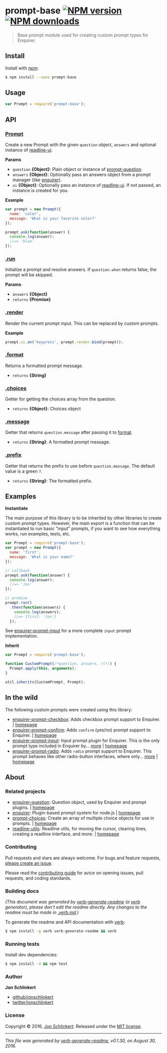 # prompt-base [![NPM version](https://img.shields.io/npm/v/prompt-base.svg?style=flat)](https://www.npmjs.com/package/prompt-base) [![NPM downloads](https://img.shields.io/npm/dm/prompt-base.svg?style=flat)](https://npmjs.org/package/prompt-base)

> Base prompt module used for creating custom prompt types for Enquirer.

## Install

Install with [npm](https://www.npmjs.com/):

```sh
$ npm install --save prompt-base
```

## Usage

```js
var Prompt = require('prompt-base');
```

## API

### [Prompt](index.js#L30)

Create a new Prompt with the given `question` object, `answers` and optional instance of [readline-ui](https://github.com/enquirer/readline-ui).

**Params**

* `question` **{Object}**: Plain object or instance of [prompt-question](https://github.com/enquirer/prompt-question).
* `answers` **{Object}**: Optionally pass an answers object from a prompt manager (like [enquirer](https://github.com/jonschlinkert/enquirer)).
* `ui` **{Object}**: Optionally pass an instance of [readline-ui](https://github.com/enquirer/readline-ui). If not passed, an instance is created for you.

**Example**

```js
var prompt = new Prompt({
  name: 'color',
  message: 'What is your favorite color?'
});

prompt.ask(function(answer) {
  console.log(answer);
  //=> 'blue'
});
```

### [.run](index.js#L132)

Initialize a prompt and resolve answers. If `question.when` returns false,
the prompt will be skipped.

**Params**

* `answers` **{Object}**
* `returns` **{Promise}**

### [.render](index.js#L154)

Render the current prompt input. This can be replaced by custom prompts.

**Example**

```js
prompt.ui.on('keypress', prompt.render.bind(prompt));
```

### [.format](index.js#L190)

Returns a formatted prompt message.

* `returns` **{String}**

### [.choices](index.js#L212)

Getter for getting the choices array from the question.

* `returns` **{Object}**: Choices object

### [.message](index.js#L229)

Getter that returns `question.message` after passing it to [format](#format).

* `returns` **{String}**: A formatted prompt message.

### [.prefix](index.js#L247)

Getter that returns the prefix to use before `question.message`. The
default value is a green `?`.

* `returns` **{String}**: The formatted prefix.

## Examples

**Instantiate**

The main purpose of this library is to be inherited by other libraries to create custom prompt types. However, the main export is a function that can be instantiated to run basic "input" prompts, if you want to see how everything works, run examples, tests, etc.

```js
var Prompt = require('prompt-base');
var prompt = new Prompt({
  name: 'first',
  message: 'What is your name?'
});

// callback
prompt.ask(function(answer) {
  console.log(answer);
  //=> 'Jon'
});

// promise
prompt.run()
  .then(function(answers) {
    console.log(answers);
    //=> {first: 'Jon'}
  });
```

See [enquirer-prompt-input](https://github.com/jonschlinkert/enquirer-prompt-input) for a more complete `input` prompt implementation.

**Inherit**

```js
var Prompt = require('prompt-base');

function CustomPrompt(/*question, answers, rl*/) {
  Prompt.apply(this, arguments);
}

util.inherits(CustomPrompt, Prompt);
```

## In the wild

The following custom prompts were created using this library:

* [enquirer-prompt-checkbox](https://www.npmjs.com/package/enquirer-prompt-checkbox): Adds checkbox prompt support to Enquirer. | [homepage](https://github.com/enquirer/enquirer-prompt-checkbox "Adds checkbox prompt support to Enquirer.")
* [enquirer-prompt-confirm](https://www.npmjs.com/package/enquirer-prompt-confirm): Adds `confirm` (yes/no) prompt support to Enquirer. | [homepage](https://github.com/enquirer/enquirer-prompt-confirm "Adds `confirm` (yes/no) prompt support to Enquirer.")
* [enquirer-prompt-input](https://www.npmjs.com/package/enquirer-prompt-input): Input prompt plugin for Enquirer. This is the only prompt type included in Enquirer by… [more](https://github.com/jonschlinkert/enquirer-prompt-input) | [homepage](https://github.com/jonschlinkert/enquirer-prompt-input "Input prompt plugin for Enquirer. This is the only prompt type included in Enquirer by default and does not need to be registered separately.")
* [enquirer-prompt-radio](https://www.npmjs.com/package/enquirer-prompt-radio): Adds `radio` prompt support to Enquirer. This prompt behaves like other radio-button interfaces, where only… [more](https://github.com/enquirer/enquirer-prompt-radio) | [homepage](https://github.com/enquirer/enquirer-prompt-radio "Adds `radio` prompt support to Enquirer. This prompt behaves like other radio-button interfaces, where only one choice is enabled whilst all others are disabled.")

## About

### Related projects

* [enquirer-question](https://www.npmjs.com/package/enquirer-question): Question object, used by Enquirer and prompt plugins. | [homepage](https://github.com/enquirer/enquirer-question "Question object, used by Enquirer and prompt plugins.")
* [enquirer](https://www.npmjs.com/package/enquirer): Plugin-based prompt system for node.js | [homepage](https://github.com/jonschlinkert/enquirer "Plugin-based prompt system for node.js")
* [prompt-choices](https://www.npmjs.com/package/prompt-choices): Create an array of multiple choice objects for use in prompts. | [homepage](https://github.com/enquirer/prompt-choices "Create an array of multiple choice objects for use in prompts.")
* [readline-utils](https://www.npmjs.com/package/readline-utils): Readline utils, for moving the cursor, clearing lines, creating a readline interface, and more. | [homepage](https://github.com/enquirer/readline-utils "Readline utils, for moving the cursor, clearing lines, creating a readline interface, and more.")

### Contributing

Pull requests and stars are always welcome. For bugs and feature requests, [please create an issue](../../issues/new).

Please read the [contributing guide](contributing.md) for avice on opening issues, pull requests, and coding standards.

### Building docs

_(This document was generated by [verb-generate-readme](https://github.com/verbose/verb-generate-readme) (a [verb](https://github.com/verbose/verb) generator), please don't edit the readme directly. Any changes to the readme must be made in [.verb.md](.verb.md).)_

To generate the readme and API documentation with [verb](https://github.com/verbose/verb):

```sh
$ npm install -g verb verb-generate-readme && verb
```

### Running tests

Install dev dependencies:

```sh
$ npm install -d && npm test
```

### Author

**Jon Schlinkert**

* [github/jonschlinkert](https://github.com/jonschlinkert)
* [twitter/jonschlinkert](http://twitter.com/jonschlinkert)

### License

Copyright © 2016, [Jon Schlinkert](https://github.com/jonschlinkert).
Released under the [MIT license](https://github.com/enquirer/prompt-base/blob/master/LICENSE).

***

_This file was generated by [verb-generate-readme](https://github.com/verbose/verb-generate-readme), v0.1.30, on August 30, 2016._
